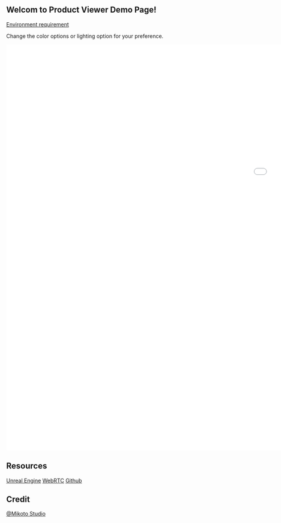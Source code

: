 ## Welcom to Product Viewer Demo Page!

[Environment requirement](https://caniuse.com/rtcpeerconnection)

Change the color options or lighting option for your preference.


<iframe width="1920" height="1080px" src="./Samples/PixelStreaming/WebServers/SignallingWebServer/www/player.html" title="Emmersive online shopping experience" frameborder="0" allow="autoplay" allowfullscreen></iframe>


## Resources
[Unreal Engine](https://www.unrealengine.com/en-US/)
[WebRTC](https://www.w3.org/TR/webrtc/)
[Github](https://github.com/mikoto-studio/ProductViewer/)

## Credit
[@Mikoto Studio](https://mikotostudio.com)
